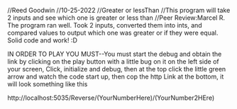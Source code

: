 //Reed Goodwin
//10-25-2022
//Greater or lessThan
//This program will take 2 inputs and see which one is greater or less than
//Peer Review:Marcel R. The program ran well. Took 2 inputs, converted them into ints,
and compared values to output which one was greater or if they were equal. Solid code and work! :D

IN ORDER TO PLAY YOU MUST--You must start the debug and obtain the link by clicking on the play button with a little bug on it on the left side of your screen, Click,
initialize and debug, then at the top click the little green arrow and watch the code start up, then cop the http Link at the bottom, it will look something like this

http://localhost:5035/Reverse/(YourNumberHere)/(YourNumber2HEre)
